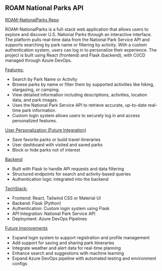 ## ROAM National Parks API
[ROAM-NationalParks Repo](https://github.com/sigreipel/ROAM-NationalParks)

ROAM-NationalParks is a full-stack web application that allows users to explore and discover U.S. National Parks through an interactive interface. The platform pulls real-time data from the National Park Service API and supports searching by park name or filtering by activity. With a custom authentication system, users can log in to personalize their experience. The project is built using React (frontend) and Flask (backend), with CI/CD managed through Azure DevOps.

<ins>Features:</ins>

- Search by Park Name or Activity
- Browse parks by name or filter them by supported activities like hiking, stargazing, or camping.
- View detailed information including descriptions, activities, location data, and park images.
- Uses the National Park Service API to retrieve accurate, up-to-date real-time park information.
- Custom login system allows users to securely log in and access personalized features.

<ins>User Personalization (Future Integration)</ins>
- Save favorite parks or build travel itineraries
- User dashboard with visited and saved parks
- Block or hide parks not of interest

<ins>Backend</ins>

- Built with Flask to handle API requests and data filtering
- Structured endpoints for search and activity-based queries
- Authentication logic integrated into the backend

<ins>TechStack:</ins>

- Frontend: React, Tailwind CSS or Material UI
- Backend: Flask (Python)
- Authentication: Custom login system using Flask
- API Integration: National Park Service API
- Deployment: Azure DevOps Pipelines

<ins>Future Improvements</ins>

- Expand login system to support registration and profile management
- Add support for saving and sharing park itineraries
- Integrate weather and alert data for real-time planning
- Enhance search and suggestions with machine learning
- Expand Azure DevOps pipeline with automated testing and environment configs
